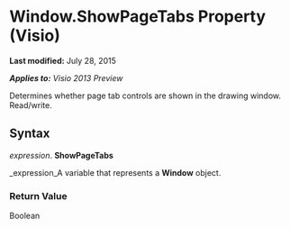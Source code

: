 
# Window.ShowPageTabs Property (Visio)

 **Last modified:** July 28, 2015

 _**Applies to:** Visio 2013 Preview_

Determines whether page tab controls are shown in the drawing window. Read/write.


## Syntax

 _expression_. **ShowPageTabs**

 _expression_A variable that represents a  **Window** object.


### Return Value

Boolean

